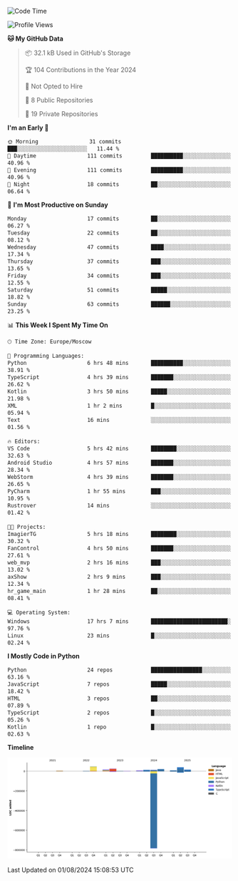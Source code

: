 <!--START_SECTION:waka-->
![Code Time](http://img.shields.io/badge/Code%20Time-438%20hrs%2050%20mins-blue)

![Profile Views](http://img.shields.io/badge/Profile%20Views-2-blue)

**🐱 My GitHub Data** 

> 📦 32.1 kB Used in GitHub's Storage 
 > 
> 🏆 104 Contributions in the Year 2024
 > 
> 🚫 Not Opted to Hire
 > 
> 📜 8 Public Repositories 
 > 
> 🔑 19 Private Repositories 
 > 
**I'm an Early 🐤** 

```text
🌞 Morning                31 commits          ███░░░░░░░░░░░░░░░░░░░░░░   11.44 % 
🌆 Daytime                111 commits         ██████████░░░░░░░░░░░░░░░   40.96 % 
🌃 Evening                111 commits         ██████████░░░░░░░░░░░░░░░   40.96 % 
🌙 Night                  18 commits          ██░░░░░░░░░░░░░░░░░░░░░░░   06.64 % 
```
📅 **I'm Most Productive on Sunday** 

```text
Monday                   17 commits          ██░░░░░░░░░░░░░░░░░░░░░░░   06.27 % 
Tuesday                  22 commits          ██░░░░░░░░░░░░░░░░░░░░░░░   08.12 % 
Wednesday                47 commits          ████░░░░░░░░░░░░░░░░░░░░░   17.34 % 
Thursday                 37 commits          ███░░░░░░░░░░░░░░░░░░░░░░   13.65 % 
Friday                   34 commits          ███░░░░░░░░░░░░░░░░░░░░░░   12.55 % 
Saturday                 51 commits          █████░░░░░░░░░░░░░░░░░░░░   18.82 % 
Sunday                   63 commits          ██████░░░░░░░░░░░░░░░░░░░   23.25 % 
```


📊 **This Week I Spent My Time On** 

```text
🕑︎ Time Zone: Europe/Moscow

💬 Programming Languages: 
Python                   6 hrs 48 mins       ██████████░░░░░░░░░░░░░░░   38.91 % 
TypeScript               4 hrs 39 mins       ███████░░░░░░░░░░░░░░░░░░   26.62 % 
Kotlin                   3 hrs 50 mins       █████░░░░░░░░░░░░░░░░░░░░   21.98 % 
XML                      1 hr 2 mins         █░░░░░░░░░░░░░░░░░░░░░░░░   05.94 % 
Text                     16 mins             ░░░░░░░░░░░░░░░░░░░░░░░░░   01.56 % 

🔥 Editors: 
VS Code                  5 hrs 42 mins       ████████░░░░░░░░░░░░░░░░░   32.63 % 
Android Studio           4 hrs 57 mins       ███████░░░░░░░░░░░░░░░░░░   28.34 % 
WebStorm                 4 hrs 39 mins       ███████░░░░░░░░░░░░░░░░░░   26.65 % 
PyCharm                  1 hr 55 mins        ███░░░░░░░░░░░░░░░░░░░░░░   10.95 % 
Rustrover                14 mins             ░░░░░░░░░░░░░░░░░░░░░░░░░   01.42 % 

🐱‍💻 Projects: 
ImagierTG                5 hrs 18 mins       ████████░░░░░░░░░░░░░░░░░   30.32 % 
FanControl               4 hrs 50 mins       ███████░░░░░░░░░░░░░░░░░░   27.61 % 
web_mvp                  2 hrs 16 mins       ███░░░░░░░░░░░░░░░░░░░░░░   13.02 % 
axShow                   2 hrs 9 mins        ███░░░░░░░░░░░░░░░░░░░░░░   12.34 % 
hr_game_main             1 hr 28 mins        ██░░░░░░░░░░░░░░░░░░░░░░░   08.41 % 

💻 Operating System: 
Windows                  17 hrs 7 mins       ████████████████████████░   97.76 % 
Linux                    23 mins             █░░░░░░░░░░░░░░░░░░░░░░░░   02.24 % 
```

**I Mostly Code in Python** 

```text
Python                   24 repos            ████████████████░░░░░░░░░   63.16 % 
JavaScript               7 repos             █████░░░░░░░░░░░░░░░░░░░░   18.42 % 
HTML                     3 repos             ██░░░░░░░░░░░░░░░░░░░░░░░   07.89 % 
TypeScript               2 repos             █░░░░░░░░░░░░░░░░░░░░░░░░   05.26 % 
Kotlin                   1 repo              █░░░░░░░░░░░░░░░░░░░░░░░░   02.63 % 
```



**Timeline**

![Lines of Code chart](https://raw.githubusercontent.com/adlemx/adlemx/main/assets/bar_graph.png)


 Last Updated on 01/08/2024 15:08:53 UTC
<!--END_SECTION:waka-->
